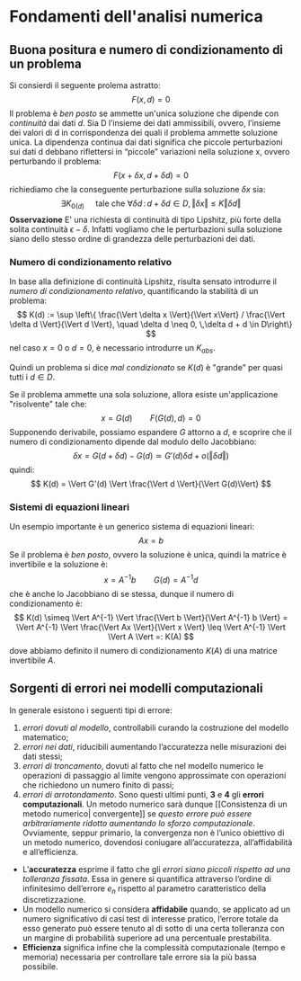 # Fondamenti dell'analisi numerica
## Buona positura e numero di condizionamento di un problema

Si consierdi il seguente prolema astratto:
$$
F(x,d)=0
$$
Il problema è _ben posto_ se ammette un'unica soluzione che dipende con _continuità_ dai dati $d$.
Sia D l’insieme dei dati ammissibili, ovvero, l’insieme dei valori di d in corrispondenza dei quali il problema ammette soluzione unica. 
La dipendenza continua dai dati significa che piccole perturbazioni sui dati d debbano riflettersi in “piccole” variazioni nella soluzione x, ovvero perturbando il problema:
$$
F(x+\delta x, d + \delta d) = 0
$$
richiediamo che la conseguente perturbazione sulla soluzione $\delta x$ sia:
$$
\exists K_{0(d)}\quad \text{ tale che } \forall \delta d \,:\, d+\delta d \in D, \Vert \delta x \Vert \leq K \Vert \delta d\Vert
$$
**Osservazione** E' una richiesta di continuità di tipo Lipshitz, più forte della solita continuità $\epsilon-\delta$. Infatti vogliamo che le perturbazioni sulla soluzione siano dello stesso ordine di grandezza delle perturbazioni dei dati.

### Numero di condizionamento relativo
In base alla definizione di continuità Lipshitz, risulta sensato introdurre il _numero di condizionamento relativo_, quantificando la stabilità di un problema:
$$
K(d) := \sup \left\{ \frac{\Vert \delta x \Vert}{\Vert x\Vert} / \frac{\Vert \delta d \Vert}{\Vert d \Vert}, \quad \delta d \neq 0, \,\delta d + d \in D\right\}
$$
nel caso $x=0$ o $d=0$, è necessario introdurre un $K_{abs}$.

Quindi un problema si dice _mal condizionato_ se $K(d)$ è "grande" per quasi tutti i $d \in D$.

Se il problema ammette una sola soluzione, allora esiste un'applicazione "risolvente" tale che:
$$
x = G(d)\qquad F(G(d),d)=0
$$
Supponendo derivabile, possiamo espandere $G$ attorno a $d$, e scoprire che il numero di condizionamento dipende dal modulo dello Jacobbiano:
$$
 \delta x = G(d+\delta d) - G(d) \simeq  G'(d)\delta d + o(\Vert \delta d \Vert)
$$
quindi:
$$
K(d) = \Vert G'(d) \Vert \frac{\Vert d \Vert}{\Vert G(d)\Vert}
$$
### Sistemi di equazioni lineari
Un esempio importante è un generico sistema di equazioni lineari:
$$
Ax = b
$$
Se il problema è _ben posto_, ovvero la soluzione è unica, quindi la matrice è invertibile e la soluzione è:
$$
x = A^{-1}b \qquad G(d) = A^{-1}d
$$
che è anche lo Jacobbiano di se stessa, dunque il numero di condizionamento è:
$$
K(d) \simeq \Vert A^{-1} \Vert \frac{\Vert b \Vert}{\Vert A^{-1} b \Vert} = \Vert A^{-1} \Vert \frac{\Vert Ax \Vert}{\Vert x \Vert} \leq \Vert A^{-1} \Vert \Vert A \Vert =: K(A)
$$
dove abbiamo definito il numero di condizionamento $K(A)$ di una matrice invertibile $A$.

## Sorgenti di errori nei modelli computazionali

In generale esistono i seguenti tipi di errore:
1. _errori dovuti al modello_, controllabili curando la costruzione del modello matematico;
2. _errori nei dati_, riducibili aumentando l’accuratezza nelle misurazioni dei dati stessi;
3. _errori di troncamento_, dovuti al fatto che nel modello numerico le operazioni di passaggio al limite vengono approssimate con operazioni che richiedono un numero finito di passi;
4. _errori di arrotondamento_.
Sono questi ultimi punti, **3** e **4** gli **errori computazionali**. Un metodo numerico sarà dunque [[Consistenza di un metodo numerico| convergente]]  se _questo errore può essere arbitrariamente ridotto aumentando lo sforzo computazionale_. Ovviamente, seppur primario, la convergenza non è l’unico obiettivo di un metodo numerico, dovendosi coniugare all’accuratezza, all’affidabilità e all’efficienza.

- L’**accuratezza** esprime il fatto che gli _errori siano piccoli rispetto ad una tolleranza fissata_. Essa in genere si quantifica attraverso l’ordine di infinitesimo dell’errore $e_n$ rispetto al parametro caratteristico della discretizzazione.
- Un modello numerico si considera **affidabile** quando, se applicato ad un numero significativo di casi test di interesse pratico, l’errore totale da esso generato può essere tenuto al di sotto di una certa tolleranza con un margine di probabilità superiore ad una percentuale prestabilita.
- **Efficienza** significa infine che la complessità computazionale (tempo e memoria) necessaria per controllare tale errore sia la più bassa possibile.

